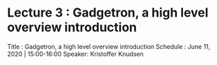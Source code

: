 # Lecture 3 : Gadgetron, a high level overview introduction

Title : Gadgetron, a high level overview introduction
Schedule : June 11, 2020 | 15:00-16:00 
Speaker: Kristoffer Knudsen

